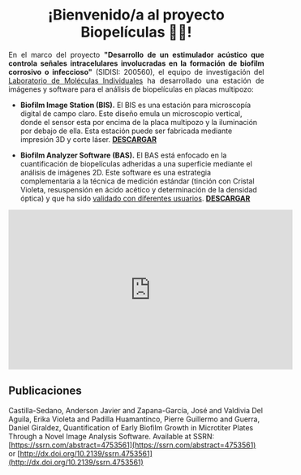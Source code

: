 <h1 align="center">¡Bienvenido/a al proyecto Biopelículas 👋😄!</h1>

<p align="justify"> En el marco del proyecto <strong>"Desarrollo de un estimulador acústico que controla señales intracelulares involucradas en la formación de biofilm corrosivo o infeccioso"</strong> (SIDISI: 200560), el equipo de investigación del <a href="https://investigacion.cayetano.edu.pe/catalogo/biotecnologia-lmi/" target="_blank" rel="noreferrer noopener">Laboratorio de Moléculas Individuales</a> ha desarrollado una estación de imágenes y software para el análisis de biopelículas en placas multipozo:
</p>

- **Biofilm Image Station (BIS).** El BIS es una estación para microscopía digital de campo claro. Este diseño emula un microscopio vertical, donde el sensor esta por encima de la placa multipozo y la iluminación por debajo de ella. Esta estación puede ser fabricada mediante impresión 3D y corte láser. **[DESCARGAR](https://github.com/Biofilm-Project/BIS)**

- **Biofilm Analyzer Software (BAS).** El BAS está enfocado en la cuantificación de biopelículas adheridas a una superficie mediante el análisis de imágenes 2D. Este software es una estrategia complementaria a la técnica de medición estándar (tinción con Cristal Violeta, resuspensión en ácido acético y determinación de la densidad óptica) y que ha sido <a href="docs/usability.html" target="_blank" rel="noreferrer noopener">validado con diferentes usuarios</a>. **[DESCARGAR](https://github.com/Biofilm-Project/BAS)**


<iframe width="560" height="315" src="https://www.youtube.com/embed/V6LBSABOc2g?si=-uHIC-kGZiG2rQi4&amp;start=169" title="YouTube video player" frameborder="0" allow="accelerometer; autoplay; clipboard-write; encrypted-media; gyroscope; picture-in-picture; web-share" referrerpolicy="strict-origin-when-cross-origin" allowfullscreen></iframe>

## Publicaciones

Castilla-Sedano, Anderson Javier and Zapana-García, José and Valdivia Del Aguila, Erika Violeta and Padilla Huamantinco, Pierre Guillermo and Guerra, Daniel Giraldez, Quantification of Early Biofilm Growth in Microtiter Plates Through a Novel Image Analysis Software. Available at SSRN: [https://ssrn.com/abstract=4753561](https://ssrn.com/abstract=4753561) or [http://dx.doi.org/10.2139/ssrn.4753561](http://dx.doi.org/10.2139/ssrn.4753561)